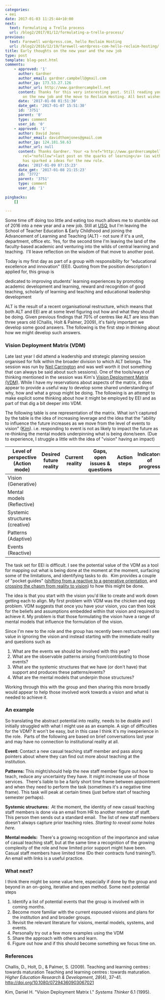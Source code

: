 ```yaml
---
categories:
- eei
date: 2017-01-03 11:25:44+10:00
next:
  text: Formulating a Trello process
  url: /blog2/2017/01/12/formulating-a-trello-process/
previous:
  text: Farewell wordpress.com, hello Reclaim Hosting
  url: /blog2/2016/12/19/farewell-wordpress-com-hello-reclaim-hosting/
title: Early thoughts on the new year and the new job
type: post
template: blog-post.html
comments:
    - approved: '1'
      author: Gardner
      author_email: gardner.campbell@gmail.com
      author_ip: 173.53.27.126
      author_url: http://www.gardnercampbell.net
      content: Thanks for this very interesting post. Still reading you! Congrats as well
        on the new job and the move to Reclaim Hosting. All best wishes for 2017 and beyond.
      date: '2017-01-08 01:51:30'
      date_gmt: '2017-01-07 15:51:30'
      id: '3751'
      parent: '0'
      type: comment
      user_id: '0'
    - approved: '1'
      author: David Jones
      author_email: davidthomjones@gmail.com
      author_ip: 124.181.58.63
      author_url: null
      content: Thanks Gardner. Your <a href="http://www.gardnercampbell.net/blog1/?p=2603"
        rel="nofollow">last post on the quarks of learning</a> (as with all your thinking)
        has sparked a ideas for the new role.
      date: '2017-01-09 07:15:23'
      date_gmt: '2017-01-08 21:15:23'
      id: '3772'
      parent: '3751'
      type: comment
      user_id: '1'
    
pingbacks:
    []
    
---
```

Some time off doing too little and eating too much allows me to stumble out of 2016 into a new year and a new job. Still at [USQ](http://usq.edu.au), but I'm leaving the School of Teacher Education & Early Childhood and joining the Advancement of Learning and Teaching (ALT) - not sure if it's a unit, department, office etc. Yes, for the second time I'm leaving the land of the faculty-based academic and venturing into the wilds of central learning and teaching.  I'll leave reflection on the wisdom of that move to another post.

Today is my first day as part of a group with responsibility for "educational excellence and innovation" (EEI). Quoting from the position description I applied for, this group is

dedicated to improving students’ learning experiences by promoting academic development and learning, reward and recognition of good teaching, scholarly of learning and teaching and educational leadership development

ALT is the result of a recent organisational restructure, which means that both ALT and EEI are at some level figuring out how and what they should be doing. Given previous findings that 70% of centres like ALT are less than three years old (Challis, Holt & Palmer, 2009), it's fairly important we develop some good answers. The following is the first step in thinking about how we might develop such answers.

### Vision Deployment Matrix (VDM)

Late last year I did attend a leadership and strategic planning session organised for folk within the broader division to which ALT belongs. The session was run by [Neil Carrington](http://www.actforkids.com.au/people/dr-neil-carrington-5/) and was well worth it (not something that can always be said about such sessions). One of the tools/ways of thinking mentioned in the session was Kim's [Vision Deployment Matrix (VDM)](https://thesystemsthinker.com/vision-deployment-matrix-a-framework-for-large-scale-change/). While I have my reservations about aspects of the matrix, it does appear to provide a useful way to develop some shared understanding of why, how and what a group might be doing. The following is an attempt to make explicit some thinking about how it might be employed by EEI and as part of that dig a bit deeper into VDM.

The following table is one representation of the matrix. What isn't captured by the table is the idea of increasing leverage and the idea that the "ability to influence the future increases as we move from the level of events to vision" ([Kim](https://thesystemsthinker.com/vision-deployment-matrix-a-framework-for-large-scale-change/)). i.e. responding to event is not as likely to impact the future as re-thinking the mental models underpinning what is being done/seen. (Due to experience, I struggle a little with the idea of "vision" having an impact)

| Level of perspective (Action mode) | Desired future reality | Current reality | Gaps, open issues & questions | Action steps | Indicators of progress | Timeline |
| --- | --- | --- | --- | --- | --- | --- |
| Vision (Generative) |  |  |  |  |  |  |
| Mental models (Reflective) |  |  |  |  |  |  |
| Systemic structures (creative) |  |  |  |  |  |  |
| Patterns (Adaptive) |  |  |  |  |  |  |
| Events (Reactive) |  |  |  |  |  |  |

The task set for EEI is difficult. I see the potential value of the VDM as a tool for mapping out what is being done at the moment at the moment, surfacing some of the limitations, and identifying tasks to do.  Kim provides a couple of "pocket guides" ([shifting from a reactive to a generative orientation](http://cobee.com.sg/index.php?route=product/product&product_id=677), and [crossing the chasm from reality to vision](https://thesystemsthinker.com/pocket-guide-vision-deployment-matrix-ii-crossing-the-chasm-from-reality-to-vision/)) to how this might be done.

The idea is that you start with the vision you'd like to create and work down getting each to align. My first problem with VDM was the chicken and egg problem. VDM suggests that once you have your vision, you can then look for the beliefs and assumptions embedded within that vision and required to achieve it. My problem is that those formulating the vision have a range of mental models that influence the formulation of the vision.

Since I'm new to the role and the group has recently been restructured I see value in ignoring the vision and instead starting with the immediate reality and questions such as

1. What are the events we should be involved with this year?
2. What are the observable patterns arising from/contributing to those events?
3. What are the systemic structures that we have (or don't have) that support and produces these patterns/events?
4. What are the mental models that underpin those structures?

Working through this with the group and then sharing this more broadly would appear to help those involved work towards a vision and what is needed to achieve it.

### An example

So translating the abstract potential into reality, needs to be doable and I initially struggled with what I might use as an example. A sign of difficulties for the VDM? It won't be easy, but in this case I think it's my inexperience in the role.  Parts of the following are based on brief conversations last year and may have no connection to institutional reality at all.

**Event:** Contact a new casual teaching staff member and pass along pointers about where they can find out more about teaching at the institution.

**Patterns:** This might/should help the new staff member figure out how to teach, reduce any uncertainty they have. It might increase use of those services.  There's liable to be a fairly short time frame between appointment and when they need to perform the task (sometimes it's a negative time frame). This task will peak at certain times (just before start of teaching semester perhaps).

**Systemic structures:**  At the moment, the identity of new casual teaching staff members is done via an email from HR to another member of staff. This person then sends out a standard email.  The list of new staff members doesn't always capture prior teaching roles. _Starting to reveal some holes here._

**Mental models:**  There's a growing recognition of the importance and value of casual teaching staff, but at the same time a recognition of the growing complexity of the role and how limited prior support might have been.  Casual staff members have limited time (Do their contracts fund training?). An email with links is a useful practice.

### What next?

I think there might be some value here, especially if done by the group and beyond in an on-going, iterative and open method. Some next potential steps

1. Identify a list of potential events that the group is involved with in coming months.
2. Become more familiar with the current espoused visions and plans for the institution and and broader groups.
3. Revisit the relevant literature for visions, mental models, systems, and events.
4. Personally try out a few more examples using the VDM
5. Share the approach with others and learn.
6. Figure out how and if this should become something we focus time on.

### References

Challis, D., Holt, D., & Palmer, S. (2009). Teaching and learning centres : towards maturation Teaching and learning centres : towards maturation. _Higher Education Research & Development_, _28_(4), 37–41. http://doi.org/10.1080/07294360903067021

Kim, Daniel H. "Vision Deployment Matrix I." _Systems Thinker_ 6.1 (1995).